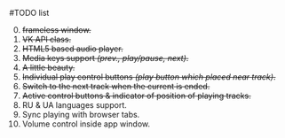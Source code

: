#TODO list

0. ~~frameless window.~~
0. ~~VK API class.~~
0. ~~HTML5 based audio player.~~
0. ~~Media keys support _(prev., play/pause, next)_.~~
0. ~~A little beauty.~~
0. ~~Individual play control buttons _(play button which placed near track)_.~~
0. ~~Switch to the next track when the current is ended.~~
0. ~~Active control buttons & indicator of position of playing tracks.~~
0. RU & UA languages support.
0. Sync playing with browser tabs.
0. Volume control inside app window.
